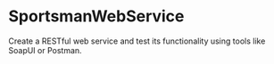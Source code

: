 # SportsmanWebService
Create a RESTful web service and test its functionality using tools like SoapUI or Postman.
